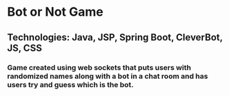 # Bot or Not Game

## Technologies: Java, JSP, Spring Boot, CleverBot, JS, CSS

### Game created using web sockets that puts users with randomized names along with a bot in a chat room and has users try and guess which is the bot.
